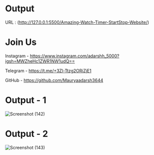 
# Output
 URL :  (http://127.0.0.1:5500/Amazing-Watch-Timer-StartStop-Website/)

# Join Us

Instagram - https://www.instagram.com/adarshh_5000?igsh=MWZheHc1ZWR1NW1udQ==

Telegram - https://t.me/+3Zl-Ttzg2ORiZjE1

GitHub - https://github.com/Mauryaadarsh3644


# Output - 1

![Screenshot (142)](https://github.com/QuantumCoding123/Day-64-Amazing-Watch-Timer-StartStop-Website/assets/166281221/cd06c31a-0eb0-4898-bdcb-a4ced4b133f5)

# Output - 2

![Screenshot (143)](https://github.com/QuantumCoding123/Day-64-Amazing-Watch-Timer-StartStop-Website/assets/166281221/ceb612e9-cee0-46c6-b098-fb58196d1343)
